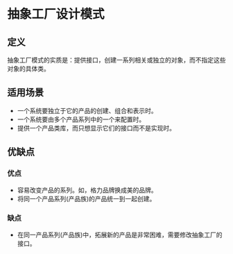 # 抽象工厂设计模式
## 定义
抽象工厂模式的实质是：提供接口，创建一系列相关或独立的对象，而不指定这些对象的具体类。
## 适用场景
- 一个系统要独立于它的产品的创建、组合和表示时。
- 一个系统要由多个产品系列中的一个来配置时。
- 提供一个产品类库，而只想显示它们的接口而不是实现时。
## 优缺点
### 优点
- 容易改变产品的系列。如，格力品牌换成美的品牌。
- 将同一个产品系列(产品族)的产品统一到一起创建。
### 缺点
- 在同一产品系列(产品族)中，拓展新的产品是非常困难，需要修改抽象工厂的接口。